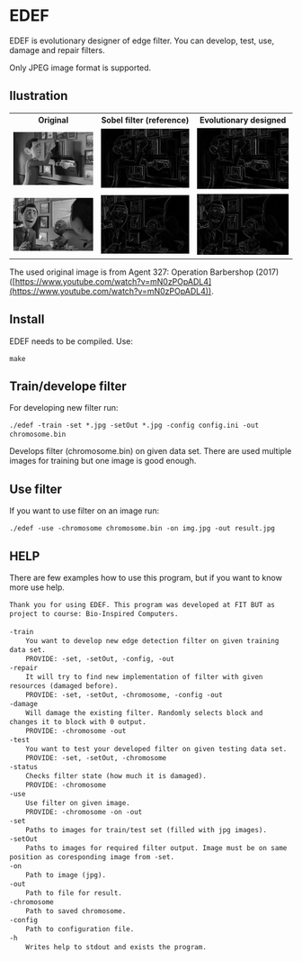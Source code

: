 # EDEF
EDEF is evolutionary designer of edge filter. You can develop, test, use, damage and repair filters.

Only JPEG image format is supported.

## Ilustration
<table>
	<tr>
		<th>Original</th>
		<th>Sobel filter (reference)</th>
		<th>Evolutionary designed</th>
	</tr>
	<tr>
		<td><img src="data/orig.jpg" width="300" alt="original"></td>
		<td><img src="data/sobel.jpg" width="300" alt="Sobel filter"></td>
		<td><img src="data/evo.jpg" width="300" alt="Evolutionary designed"></td>
	</tr>
	<tr>
		<td><img src="data/orig2.jpg" width="300" alt="original"></td>
		<td><img src="data/sobel2.jpg" width="300" alt="Sobel filter"></td>
		<td><img src="data/evo2.jpg" width="300" alt="Evolutionary designed"></td>
	</tr>
</table>

The used original image is from Agent 327: Operation Barbershop (2017) ([https://www.youtube.com/watch?v=mN0zPOpADL4](https://www.youtube.com/watch?v=mN0zPOpADL4)).
## Install
EDEF needs to be compiled. Use:

    make


## Train/develope filter
For developing new filter run:

    ./edef -train -set *.jpg -setOut *.jpg -config config.ini -out chromosome.bin

Develops filter (chromosome.bin) on given data set. There are used multiple images for training but one image is good enough.

## Use filter
If you want to use filter on an image run:

    ./edef -use -chromosome chromosome.bin -on img.jpg -out result.jpg


## HELP

There are few examples how to use this program, but if you want to know more use help.

    Thank you for using EDEF. This program was developed at FIT BUT as project to course: Bio-Inspired Computers.

	-train
		You want to develop new edge detection filter on given training data set.
		PROVIDE: -set, -setOut, -config, -out
	-repair
		It will try to find new implementation of filter with given resources (damaged before).
		PROVIDE: -set, -setOut, -chromosome, -config -out
	-damage
		Will damage the existing filter. Randomly selects block and changes it to block with 0 output.
		PROVIDE: -chromosome -out
	-test
		You want to test your developed filter on given testing data set.
		PROVIDE: -set, -setOut, -chromosome
	-status
		Checks filter state (how much it is damaged).
		PROVIDE: -chromosome
	-use
		Use filter on given image.
		PROVIDE: -chromosome -on -out
	-set
		Paths to images for train/test set (filled with jpg images).
	-setOut
		Paths to images for required filter output. Image must be on same position as coresponding image from -set.
	-on
		Path to image (jpg).
	-out
		Path to file for result.
	-chromosome
		Path to saved chromosome.
	-config
		Path to configuration file.
	-h
		Writes help to stdout and exists the program.
